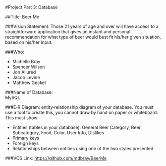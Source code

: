 #Project Part 3: Database 

##Title: 
Beer Me 

###Vision Statement: 
Those 21 years of age and over will have access to a straightforward application that gives an instant and personal recommendation for what type of beer would best fit his/her given situation, based on his/her input.

###Who: 
- Michelle Bray
- Spencer Wilson
- Jon Allured
- Jacob Levine
- Matthew Geckel

###Name of Database:  
MySQL

###E‐R Diagram: 
entity‐relationship diagram of your database.  You must use a tool to create this, you cannot draw by hand on paper or whiteboard.
This must show:  
- Entities (tables in your database): General Beer Category, Beer Subcategory, Food, Color, User Info, Dislikes
- Primary keys 
- Foreign keys 
- Relationships between entities using one of the two styles presented 
 
###VCS Link:
https://github.com/mdbray/BeerMe

